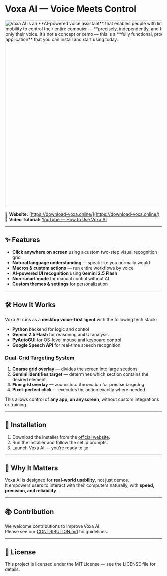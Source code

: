 # Voxa AI — Voice Meets Control


<img src="https://i.ibb.co/qY8XPFwQ/medium.jpg" alt="Voxa AI is an **AI-powered voice assistant** that enables people with limited hand mobility to control their entire computer — **precisely, independently, and fully** — using only their voice.  
It’s not a concept or demo — this is a **fully functional, production-ready application** that you can install and start using today." width="600">

🔗 **Website:** [https://download-voxa.online/](https://download-voxa.online/)  
🎥 **Video Tutorial:** [YouTube — How to Use Voxa AI](https://www.youtube.com/watch?v=Nz9TFwHUPGk&t=1s)

---

## ✨ Features

- **Click anywhere on screen** using a custom two-step visual recognition grid
- **Natural language understanding** — speak like you normally would
- **Macros & custom actions** — run entire workflows by voice
- **AI-powered UI recognition** using **Gemini 2.5 Flash**
- **Non-smart mode** for manual control without AI
- **Custom themes & settings** for personalization

---

## 🛠 How It Works

Voxa AI runs as a **desktop voice-first agent** with the following tech stack:

- **Python** backend for logic and control
- **Gemini 2.5 Flash** for reasoning and UI analysis
- **PyAutoGUI** for OS-level mouse and keyboard control
- **Google Speech API** for real-time speech recognition

### Dual-Grid Targeting System
1. **Coarse grid overlay** — divides the screen into large sections
2. **Gemini identifies target** — determines which section contains the desired element
3. **Fine grid overlay** — zooms into the section for precise targeting
4. **Pixel-perfect click** — executes the action exactly where needed

This allows control of **any app, on any screen**, without custom integrations or training.

---

## 🚀 Installation

1. Download the installer from the [official website](https://download-voxa.online/).
2. Run the installer and follow the setup prompts.
3. Launch Voxa AI — you’re ready to go.

---

## 📌 Why It Matters

Voxa AI is designed for **real-world usability**, not just demos.  
It empowers users to interact with their computers naturally, with **speed, precision, and reliability**.

---

## 📚 Contribution

We welcome contributions to improve Voxa AI.  
Please see our [CONTRIBUTION.md](CONTRIBUTION.md) for guidelines.

---

## 📜 License

This project is licensed under the MIT License — see the LICENSE file for details.
